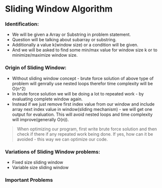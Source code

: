 # Sliding Window Algorithm

### Identification:
- We will be given a Array or Substring in problem statement.
- Question will be talking about subarray or substring.
- Additionally a value k(window size) or a condition will be given.
- And we will be asked to find some min/max value for window size k or to minimize/maximize window size.

### Origin of Sliding Window:
- Without sliding window concept - brute force solution of above type of problem will genrally use nested loops therefor time complexity will be O(n^2)
- In brute force solution we will be doing a lot to repeated work - by evaluating complete window again.
- Instead if we just remove first index value from our window and include array next index value in window(sliding mechanism) - we will get one output for evaluation. This will avoid nested loops and time complexity will improve(generally O(n)).
> When optimizing our program, first write brute force solution and then check if there if any repeated work being done. If yes, how can it be avoided - this way we can optimize our code.

### Variations of Sliding Window problems:
- Fixed size sliding window
- Variable size sliding window

### Important Problems

